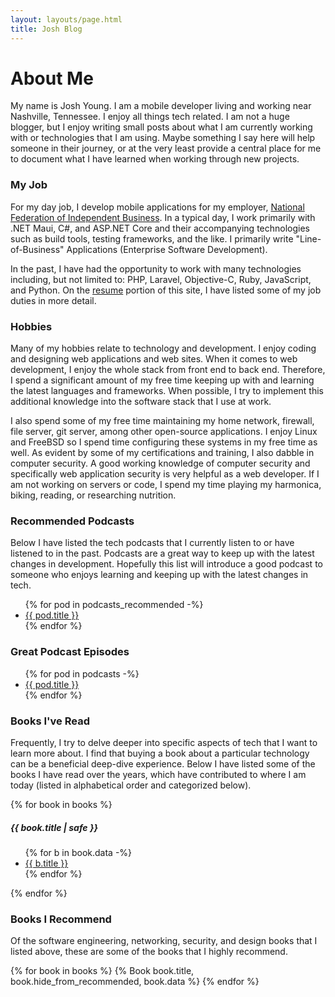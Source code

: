 ```yaml
---
layout: layouts/page.html
title: Josh Blog
---
```


# About Me

My name is Josh Young. I am a mobile developer living and working near Nashville, Tennessee. I enjoy all things tech related. I am not a huge blogger, but I enjoy writing small posts about what I am currently working with or technologies that I am using. Maybe something I say here will help someone in their journey, or at the very least provide a central place for me to document what I have learned when working through new projects.

### My Job

For my day job, I develop mobile applications for my employer,
[National Federation of Independent Business](https://www.nfib.com/). In a typical day, I work primarily with .NET Maui, C#, and ASP.NET Core and their accompanying technologies such as build tools, testing frameworks, and the like. I primarily write "Line-of-Business" Applications (Enterprise Software Development).

In the past, I have had the opportunity to work with many technologies including, but not limited to: PHP, Laravel, Objective-C, Ruby, JavaScript, and Python. On the [resume](/resume) portion of this site, I have listed some of my job duties in more detail.

### <a id='hobbies'></a> Hobbies

Many of my hobbies relate to technology and development. I enjoy coding and designing web applications and web sites. When it comes to web development, I enjoy the whole stack from front end to back end. Therefore, I spend a significant amount of my free time keeping up with and learning the latest languages and frameworks. When possible, I try to implement this additional knowledge into the software stack that I use at work.

I also spend some of my free time maintaining my home network, firewall, file server, git server, among other open-source applications. I enjoy Linux and FreeBSD so I spend time configuring these systems in my free time as well. As evident by some of my certifications and training, I also dabble in computer security. A good working knowledge of computer security and specifically web application security is very helpful as a web developer. If I am not working on servers or code, I spend my time playing my harmonica, biking, reading, or researching nutrition.

### <a id='podcasts'></a>Recommended Podcasts

Below I have listed the tech podcasts that I currently listen to or have listened to in the past. Podcasts are a great way to keep up with the latest changes in development. Hopefully this list will introduce a good podcast to someone who enjoys learning and keeping up with the latest changes in tech.

<ul>
{% for pod in podcasts_recommended -%}
    <li><a href="{{pod.url}}">{{ pod.title }}</a></li>
  {% endfor %}
</ul>

### <a id='podcast_episodes'></a>Great Podcast Episodes

<ul>
{% for pod in podcasts -%}
    <li><a href="{{pod.url}}">{{ pod.title }}</a></li>
  {% endfor %}
</ul>

### <a id='books'></a>Books I've Read

Frequently, I try to delve deeper into specific aspects of tech that I want to learn more about. I find that buying a book about a particular technology can be a beneficial deep-dive experience. Below I have listed some of the books I have read over the years, which have contributed to where I am today (listed in alphabetical order and categorized below).

{% for book in books %}
    <h5>{{ book.title | safe }}</h5>
    <ul>
      {% for b in book.data -%}
        <li><a href="{{b.url}}">{{ b.title }}</a></li>
      {% endfor %}
    </ul>
  {% endfor %}

### <a id='books_i_recommend'></a>Books I Recommend

Of the software engineering, networking, security, and design books that I listed above, these are some of the books that I highly recommend.

{% for book in books %}
    {% Book book.title, book.hide_from_recommended, book.data %}
{% endfor %}
